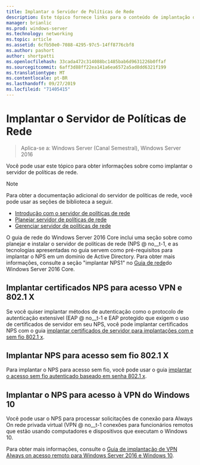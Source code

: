```yaml
---
title: Implantar o Servidor de Políticas de Rede
description: Este tópico fornece links para o conteúdo de implantação do servidor de políticas de rede para o Windows Server 2016 e inclui links para diretrizes adicionais sobre o NPS.
manager: brianlic
ms.prod: windows-server
ms.technology: networking
ms.topic: article
ms.assetid: 6cfb50e0-7088-4295-97c5-14ff8776cbf8
ms.author: pashort
author: shortpatti
ms.openlocfilehash: 33cada472c314088bc1485bab6d9631226b0ffaf
ms.sourcegitcommit: 6aff3d88ff22ea141a6ea6572a5ad8dd6321f199
ms.translationtype: MT
ms.contentlocale: pt-BR
ms.lasthandoff: 09/27/2019
ms.locfileid: "71405415"
---
```

# <a name="deploy-network-policy-server"></a>Implantar o Servidor de Políticas de Rede

>Aplica-se a: Windows Server (Canal Semestral), Windows Server 2016

Você pode usar este tópico para obter informações sobre como implantar o servidor de políticas de rede.

>[!NOTE]
>Para obter a documentação adicional do servidor de políticas de rede, você pode usar as seções de biblioteca a seguir.  
>- [Introdução com o servidor de políticas de rede](nps-getstart-top.md)
>- [Planejar servidor de políticas de rede](nps-plan-top.md)
>- [Gerenciar servidor de políticas de rede](nps-manage-top.md)

O guia de rede do Windows Server 2016 Core inclui uma seção sobre como planejar e instalar o servidor de políticas de rede \(NPS @ no__t-1, e as tecnologias apresentadas no guia servem como pré-requisitos para implantar o NPS em um domínio de Active Directory. Para obter mais informações, consulte a seção "implantar NPS1" no [Guia de rede](https://technet.microsoft.com/windows-server-docs/networking/core-network-guide/core-network-guide#BKMK_deployNPS1)do Windows Server 2016 Core.

## <a name="deploy-nps-certificates-for-vpn-and-8021x-access"></a>Implantar certificados NPS para acesso VPN e 802.1 X

Se você quiser implantar métodos de autenticação como o protocolo de autenticação extensível \(EAP @ no__t-1 e EAP protegido que exigem o uso de certificados de servidor em seu NPS, você pode implantar certificados NPS com o guia [implantar certificados de servidor para implantações com e sem fio 802.1 x](https://technet.microsoft.com/windows-server-docs/networking/core-network-guide/cncg/server-certs/deploy-server-certificates-for-802.1x-wired-and-wireless-deployments).

## <a name="deploy-nps-for-8021x-wireless-access"></a>Implantar NPS para acesso sem fio 802.1 X

Para implantar o NPS para acesso sem fio, você pode usar o guia [implantar o acesso sem fio autenticado baseado em senha 802.1 x](https://technet.microsoft.com/windows-server-docs/networking/core-network-guide/cncg/wireless/a-deploy-8021x-wireless-access).

## <a name="deploy-nps-for-windows-10-vpn-access"></a>Implantar o NPS para acesso à VPN do Windows 10

Você pode usar o NPS para processar solicitações de conexão para Always On rede privada virtual \(VPN @ no__t-1 conexões para funcionários remotos que estão usando computadores e dispositivos que executam o Windows 10.

Para obter mais informações, consulte o [Guia de implantação de VPN Always on acesso remoto para Windows Server 2016 e Windows 10](https://docs.microsoft.com/windows-server/remote/remote-access/vpn/always-on-vpn/deploy/always-on-vpn-deploy).

